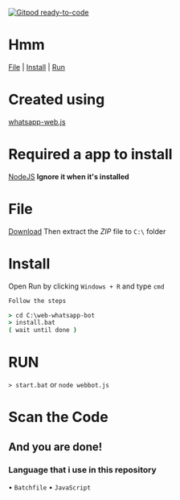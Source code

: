 [![Gitpod ready-to-code](https://img.shields.io/badge/Gitpod-ready--to--code-blue?logo=gitpod)](https://gitpod.io/#https://github.com/Adiixyz/web-whatsapp-bot)

# Hmm
[File](https://github.com/Adiixyz/web-whatsapp-bot#file)
| [Install](https://github.com/Adiixyz/web-whatsapp-bot#install)
| [Run](https://github.com/Adiixyz/web-whatsapp-bot#run)

# Created using
[whatsapp-web.js](https://github.com/pedroslopez/whatsapp-web.js/)

# Required a app to install
[NodeJS](https://nodejs.org/en/download/) 
**Ignore it when it's installed**

# File
[Download](https://github.com/Adiixyz/web-whatsapp-bot/archive/master.zip) 
Then extract the *ZIP* file to `C:\` folder

# Install
Open Run by clicking `Windows + R` and type `cmd`
```cmd
Follow the steps

> cd C:\web-whatsapp-bot
> install.bat
( wait until done )
```

# RUN
`> start.bat` or `node webbot.js`

# Scan the Code
## And you are done!

### Language that i use in this repository
• `Batchfile`
• `JavaScript`
